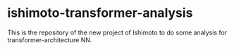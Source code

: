 # ishimoto-transformer-analysis

This is the repository of the new project of Ishimoto to do some analysis for transformer-architecture NN.